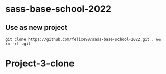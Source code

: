 # sass-base-school-2022

## Use as new project
`git clone https://github.com/felixe98/sass-base-school-2022.git . && rm -rf .git`
# Project-3-clone
